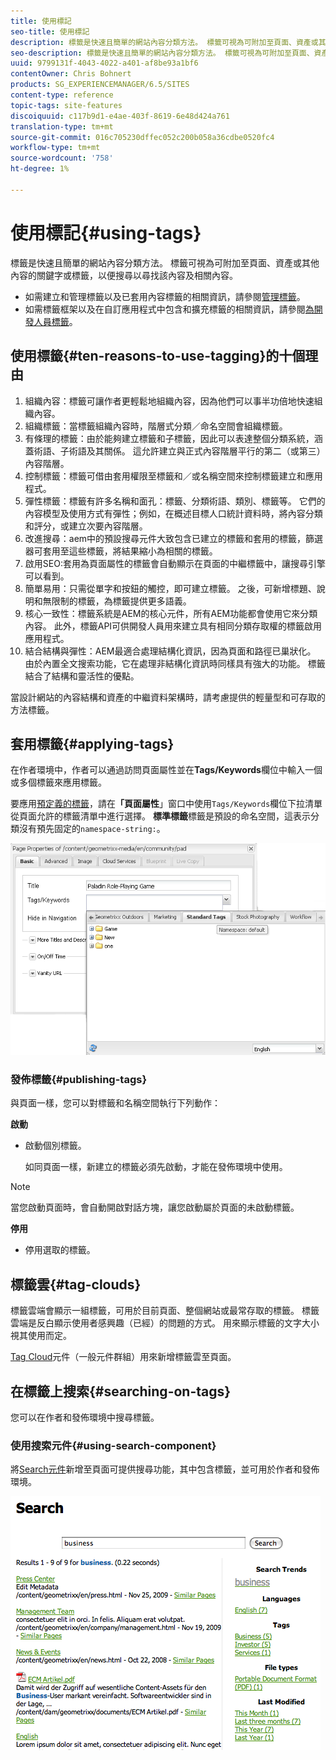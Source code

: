 ```yaml
---
title: 使用標記
seo-title: 使用標記
description: 標籤是快速且簡單的網站內容分類方法。 標籤可視為可附加至頁面、資產或其他內容的關鍵字或標籤，以便搜尋以尋找該內容及相關內容。
seo-description: 標籤是快速且簡單的網站內容分類方法。 標籤可視為可附加至頁面、資產或其他內容的關鍵字或標籤，以便搜尋以尋找該內容及相關內容。
uuid: 9799131f-4043-4022-a401-af8be93a1bf6
contentOwner: Chris Bohnert
products: SG_EXPERIENCEMANAGER/6.5/SITES
content-type: reference
topic-tags: site-features
discoiquuid: c117b9d1-e4ae-403f-8619-6e48d424a761
translation-type: tm+mt
source-git-commit: 016c705230dffec052c200b058a36cdbe0520fc4
workflow-type: tm+mt
source-wordcount: '758'
ht-degree: 1%

---
```



# 使用標記{#using-tags}

標籤是快速且簡單的網站內容分類方法。 標籤可視為可附加至頁面、資產或其他內容的關鍵字或標籤，以便搜尋以尋找該內容及相關內容。

* 如需建立和管理標籤以及已套用內容標籤的相關資訊，請參閱[管理標籤](/help/sites-administering/tags.md)。
* 如需標籤框架以及在自訂應用程式中包含和擴充標籤的相關資訊，請參閱[為開發人員標籤](/help/sites-developing/tags.md)。

## 使用標籤{#ten-reasons-to-use-tagging}的十個理由

1. 組織內容：標籤可讓作者更輕鬆地組織內容，因為他們可以事半功倍地快速組織內容。
1. 組織標籤：當標籤組織內容時，階層式分類／命名空間會組織標籤。
1. 有條理的標籤：由於能夠建立標籤和子標籤，因此可以表達整個分類系統，涵蓋術語、子術語及其關係。 這允許建立與正式內容階層平行的第二（或第三）內容階層。
1. 控制標籤：標籤可借由套用權限至標籤和／或名稱空間來控制標籤建立和應用程式。
1. 彈性標籤：標籤有許多名稱和面孔：標籤、分類術語、類別、標籤等。 它們的內容模型及使用方式有彈性；例如，在概述目標人口統計資料時，將內容分類和評分，或建立次要內容階層。
1. 改進搜尋：aem中的預設搜尋元件大致包含已建立的標籤和套用的標籤，篩選器可套用至這些標籤，將結果縮小為相關的標籤。
1. 啟用SEO:套用為頁面屬性的標籤會自動顯示在頁面的中繼標籤中，讓搜尋引擎可以看到。
1. 簡單易用：只需從單字和按鈕的觸控，即可建立標籤。 之後，可新增標題、說明和無限制的標籤，為標籤提供更多語義。
1. 核心一致性：標籤系統是AEM的核心元件，所有AEM功能都會使用它來分類內容。 此外，標籤API可供開發人員用來建立具有相同分類存取權的標籤啟用應用程式。
1. 結合結構與彈性：AEM最適合處理結構化資訊，因為頁面和路徑已巢狀化。 由於內置全文搜索功能，它在處理非結構化資訊時同樣具有強大的功能。 標籤結合了結構和靈活性的優點。

當設計網站的內容結構和資產的中繼資料架構時，請考慮提供的輕量型和可存取的方法標籤。

## 套用標籤{#applying-tags}

在作者環境中，作者可以通過訪問頁面屬性並在&#x200B;**Tags/Keywords**&#x200B;欄位中輸入一個或多個標籤來應用標籤。

要應用[預定義的標籤](/help/sites-administering/tags.md)，請在&#x200B;**「頁面屬性**」窗口中使用`Tags/Keywords`欄位下拉清單從頁面允許的標籤清單中進行選擇。 **標準標籤**&#x200B;標籤是預設的命名空間，這表示分類沒有預先固定的`namespace-string:`。

![chlimage_1-2](assets/chlimage_1-2a.png)

### 發佈標籤{#publishing-tags}

與頁面一樣，您可以對標籤和名稱空間執行下列動作：

**啟動**

* 啟動個別標籤。

   如同頁面一樣，新建立的標籤必須先啟動，才能在發佈環境中使用。

>[!NOTE]
>
>當您啟動頁面時，會自動開啟對話方塊，讓您啟動屬於頁面的未啟動標籤。

**停用**

* 停用選取的標籤。

## 標籤雲{#tag-clouds}

標籤雲端會顯示一組標籤，可用於目前頁面、整個網站或最常存取的標籤。 標籤雲端是反白顯示使用者感興趣（已經）的問題的方式。 用來顯示標籤的文字大小視其使用而定。

[Tag Cloud](/help/sites-classic-ui-authoring/classic-page-author-edit-mode.md#tag-cloud)元件（一般元件群組）用來新增標籤雲至頁面。

## 在標籤上搜索{#searching-on-tags}

您可以在作者和發佈環境中搜尋標籤。

### 使用搜索元件{#using-search-component}

將[Search元件](/help/sites-classic-ui-authoring/classic-page-author-edit-mode.md#search)新增至頁面可提供搜尋功能，其中包含標籤，並可用於作者和發佈環境。

![chlimage_1-3](assets/chlimage_1-3a.png)


